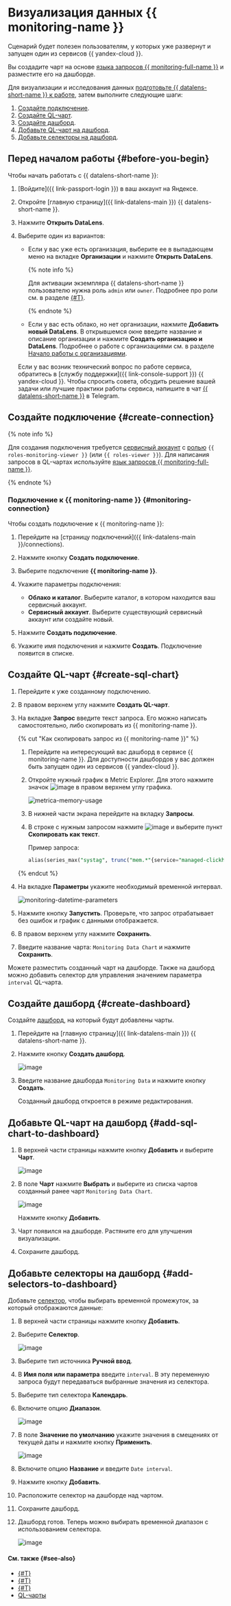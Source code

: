# Визуализация данных {{ monitoring-name }}

Сценарий будет полезен пользователям, у которых уже развернут и запущен один из сервисов {{ yandex-cloud }}.

Вы создадите чарт на основе [языка запросов {{ monitoring-full-name }}](../../monitoring/concepts/querying.md) и разместите его на дашборде.


Для визуализации и исследования данных [подготовьте {{ datalens-short-name }} к работе](#before-you-begin), затем выполните следующие шаги:


1. [Создайте подключение](#create-connection).
1. [Создайте QL-чарт](#create-sql-chart).
1. [Создайте дашборд](#create-dashboard).
1. [Добавьте QL-чарт на дашборд](#add-sql-chart-to-dashboard).
1. [Добавьте селекторы на дашборд](#add-selectors-to-dashboard).


## Перед началом работы {#before-you-begin}

Чтобы начать работать с {{ datalens-short-name }}:

1. [Войдите]({{ link-passport-login }}) в ваш аккаунт на Яндексе.
1. Откройте [главную страницу]({{ link-datalens-main }}) {{ datalens-short-name }}.
1. Нажмите **Открыть DataLens**.
1. Выберите один из вариантов:

   * Если у вас уже есть организация, выберите ее в выпадающем меню на вкладке **Организации** и нажмите **Открыть DataLens**.
      
      {% note info %}

      Для активации экземпляра {{ datalens-short-name }} пользователю нужна роль `admin` или `owner`. Подробнее про роли см. в разделе [{#T}](../../organization/roles.md).

      {% endnote %}

   * Если у вас есть облако, но нет организации, нажмите **Добавить новый DataLens**. В открывшемся окне введите название и описание организации и нажмите **Создать организацию и DataLens**. Подробнее о работе с организациями см. в разделе [Начало работы с организациями](../../organization/quick-start.md).

   Если у вас возник технический вопрос по работе сервиса, обратитесь в [службу поддержки]({{ link-console-support }}) {{ yandex-cloud }}. Чтобы спросить совета, обсудить решение вашей задачи или лучшие практики работы сервиса, напишите в чат [{{ datalens-short-name }}](https://t.me/YandexDataLens) в Telegram. 


## Создайте подключение {#create-connection}

{% note info %}

Для создания подключения требуется [сервисный аккаунт](../../iam/concepts/users/service-accounts.md) с [ролью](../../iam/operations/sa/assign-role-for-sa.md) `{{ roles-monitoring-viewer }}` (или `{{ roles-viewer }}`).
Для написания запросов в QL-чартах используйте [язык запросов {{ monitoring-full-name }}](../../monitoring/concepts/querying.md).

{% endnote %}

### Подключение к {{ monitoring-name }} {#monitoring-connection}

Чтобы создать подключение к {{ monitoring-name }}:

1. Перейдите на [страницу подключений]({{ link-datalens-main }}/connections).
1. Нажмите кнопку **Создать подключение**.
1. Выберите подключение **{{ monitoring-name }}**.
1. Укажите параметры подключения:

   * **Облако и каталог**. Выберите каталог, в котором находится ваш сервисный аккаунт.
   * **Сервисный аккаунт**. Выберите существующий сервисный аккаунт или создайте новый.

1. Нажмите **Создать подключение**.
1. Укажите имя подключения и нажмите **Создать**. Подключение появится в списке.

## Создайте QL-чарт {#create-sql-chart}

1. Перейдите к уже созданному подключению.
1. В правом верхнем углу нажмите **Создать QL-чарт**.
1. На вкладке **Запрос** введите текст запроса. Его можно написать самостоятельно, либо скопировать из {{ monitoring-name }}.

   {% cut "Как скопировать запрос из {{ monitoring-name }}" %}
   
   1. Перейдите на интересующий вас дашборд в сервисе {{ monitoring-name }}. Для доступности дашбордов у вас должен быть запущен один из сервисов {{ yandex-cloud }}.
   1. Откройте нужный график в Metric Explorer. Для этого нажмите значок ![image](../../_assets/datalens/open-in-explorer.svg) в правом верхнем углу графика.
   
      ![metrica-memory-usage](../../_assets/datalens/monitoring-visualization/metrica-memory-usage.png)

   1. В нижней части экрана перейдите на вкладку **Запросы**.
   1. В строке с нужным запросом нажмите ![image](../../_assets/horizontal-ellipsis.svg) и выберите пункт **Скопировать как текст**.
      
      Пример запроса:
      
      ```sql
      alias(series_max("systag", trunc("mem.*"{service="managed-clickhouse", host="rc1a-jn5r2zlul3iydlo2.{{ dns-zone }}", resource_id="Test", resource_type="cluster", node="*", systag!="-"})), "not_var{{systag}}")
      ```

   {% endcut %}

1. На вкладке **Параметры** укажите необходимый временной интервал.

   ![monitoring-datetime-parameters](../../_assets/datalens/monitoring-visualization/monitoring-datetime-parameters.png)

1. Нажмите кнопку **Запустить**. Проверьте, что запрос отрабатывает без ошибок и график с данными отображается.
1. В правом верхнем углу нажмите **Сохранить**.
1. Введите название чарта: `Monitoring Data Chart` и нажмите **Сохранить**.

Можете разместить созданный чарт на дашборде. Также на дашборд можно добавить селектор для управления значением параметра `interval` QL-чарта.

## Создайте дашборд {#create-dashboard}

Создайте [дашборд](../../datalens/concepts/dashboard.md), на который будут добавлены чарты.

1. Перейдите на [главную страницу]({{ link-datalens-main }}) {{ datalens-short-name }}.

1. Нажмите кнопку **Создать дашборд**.

    ![image](../../_assets/datalens/monitoring-visualization/create-dashboard.png)

1. Введите название дашборда `Monitoring Data` и нажмите кнопку **Создать**.

   Созданный дашборд откроется в режиме редактирования. 

## Добавьте QL-чарт на дашборд {#add-sql-chart-to-dashboard}

1. В верхней части страницы нажмите кнопку **Добавить** и выберите **Чарт**.
   
   ![image](../../_assets/datalens/monitoring-visualization/add-chart.png)

1. В поле **Чарт** нажмите **Выбрать** и выберите из списка чартов созданный ранее чарт `Monitoring Data Chart`.
   
   ![image](../../_assets/datalens/monitoring-visualization/select-chart.png)

   Нажмите кнопку **Добавить**.

1. Чарт появился на дашборде. Растяните его для улучшения визуализации.
1. Сохраните дашборд.

## Добавьте селекторы на дашборд {#add-selectors-to-dashboard}

Добавьте [селектор](../../datalens/concepts/dashboard.md#selector), чтобы выбирать временной промежуток, за который отображаются данные:

1. В верхней части страницы нажмите кнопку **Добавить**.
1. Выберите **Селектор**.

   ![image](../../_assets/datalens/monitoring-visualization/add-selector.png)

1. Выберите тип источника **Ручной ввод**.
1. В **Имя поля или параметра** введите `interval`. В эту переменную запроса будут передаваться выбранные значения из селектора.
1. Выберите тип селектора **Календарь**.
1. Включите опцию **Диапазон**.

   ![image](../../_assets/datalens/monitoring-visualization/add-selector-parameters.png)

1. В поле **Значение по умолчанию** укажите значения в смещениях от текущей даты и нажмите кнопку **Применить**.

   ![image](../../_assets/datalens/monitoring-visualization/selector-default-values.png)

1. Включите опцию **Название** и введите `Date interval`.
1. Нажмите кнопку **Добавить**.
1. Расположите селектор на дашборде над чартом.
1. Сохраните дашборд.
1. Дашборд готов. Теперь можно выбирать временной диапазон с использованием селектора.
   
   ![image](../../_assets/datalens/monitoring-visualization/selector-2-values.png)

#### См. также {#see-also}

* [{#T}](../../datalens/operations/dashboard/add-chart.md)
* [{#T}](../../datalens/operations/dashboard/add-selector.md)
* [{#T}](../../datalens/operations/chart/create-sql-chart.md)
* [QL-чарты](../../datalens/concepts/chart/index.md#sql-charts)
